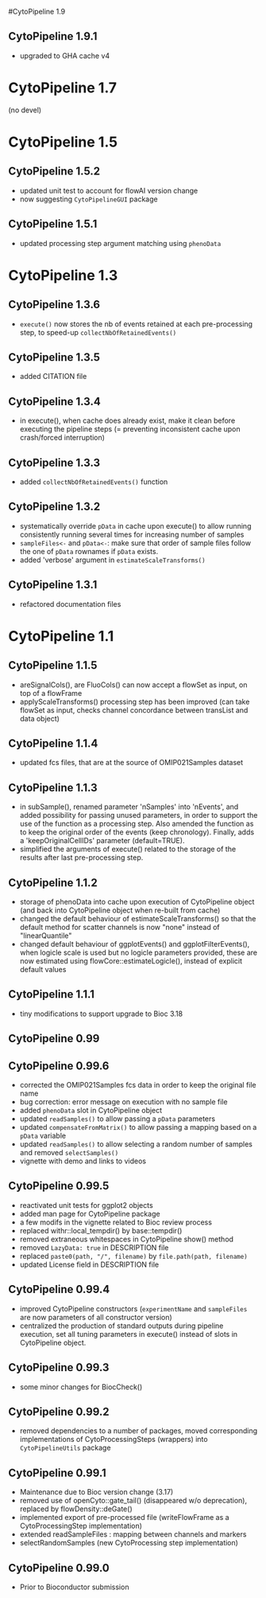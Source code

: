 #CytoPipeline 1.9

## CytoPipeline 1.9.1
- upgraded to GHA cache v4

# CytoPipeline 1.7
(no devel)

# CytoPipeline 1.5

## CytoPipeline 1.5.2
- updated unit test to account for flowAI version change
- now suggesting `CytoPipelineGUI` package

## CytoPipeline 1.5.1
- updated processing step argument matching using `phenoData`

# CytoPipeline 1.3

## CytoPipeline 1.3.6
- `execute()` now stores the nb of events retained at each pre-processing step,
to speed-up `collectNbOfRetainedEvents()`

## CytoPipeline 1.3.5
- added CITATION file

## CytoPipeline 1.3.4
- in execute(), when cache does already exist, make it clean before executing 
the pipeline steps (= preventing inconsistent cache upon crash/forced 
interruption)

## CytoPipeline 1.3.3
- added `collectNbOfRetainedEvents()` function

## CytoPipeline 1.3.2
- systematically override `pData` in cache upon execute() to allow running 
consistently running several times for increasing number of samples
- `sampleFiles<-` and `pData<-`: make sure that order of sample files 
follow the one of `pData` rownames if `pData` exists.
- added 'verbose' argument in `estimateScaleTransforms()`

## CytoPipeline 1.3.1
- refactored documentation files

# CytoPipeline 1.1

## CytoPipeline 1.1.5
- areSignalCols(), are FluoCols() can now accept a flowSet as input, 
on top of a flowFrame
- applyScaleTransforms() processing step has been improved (can take flowSet 
as input, checks channel concordance between transList and data object)

## CytoPipeline 1.1.4
- updated fcs files, that are at the source of OMIP021Samples dataset

## CytoPipeline 1.1.3
- in subSample(), renamed parameter 'nSamples' into 'nEvents', and added 
possibility for passing unused parameters, in order to support 
the use of the function as a processing step. Also amended the function
as to keep the original order of the events (keep chronology).
Finally, adds a 'keepOriginalCellIDs' parameter (default=TRUE).
- simplified the arguments of execute() related to the storage of the results
after last pre-processing step.

## CytoPipeline 1.1.2
- storage of phenoData into cache upon execution of CytoPipeline object
(and back into CytoPipeline object when re-built from cache)
- changed the default behaviour of estimateScaleTransforms() so that
the default method for scatter channels is now "none" instead of 
"linearQuantile"
- changed default behaviour of ggplotEvents() and ggplotFilterEvents(), when
logicle scale is used but no logicle parameters provided, these are now
estimated using flowCore::estimateLogicle(), instead of explicit default values

## CytoPipeline 1.1.1
- tiny modifications to support upgrade to Bioc 3.18

## CytoPipeline 0.99

## CytoPipeline 0.99.6
- corrected the OMIP021Samples fcs data in order to keep the original file
name
- bug correction: error message on execution with no sample file
- added `phenoData` slot in CytoPipeline object
- updated `readSamples()` to allow passing a `pData` parameters
- updated `compensateFromMatrix()` to allow passing a mapping 
based on a `pData` variable
- updated `readSamples()` to allow selecting a random number of samples and
removed `selectSamples()`
- vignette with demo and links to videos

## CytoPipeline 0.99.5
- reactivated unit tests for ggplot2 objects
- added man page for CytoPipeline package
- a few modifs in the vignette related to Bioc review process
- replaced withr::local_tempdir() by base::tempdir()
- removed extraneous whitespaces in CytoPipeline show() method
- removed `LazyData: true` in DESCRIPTION file 
- replaced `paste0(path, "/", filename)` by `file.path(path, filename)`
- updated License field in DESCRIPTION file

## CytoPipeline 0.99.4

- improved CytoPipeline constructors (`experimentName` and `sampleFiles` are
now parameters of all constructor version)
- centralized the production of standard outputs during pipeline execution, 
set all tuning parameters in execute() instead of slots 
in CytoPipeline object.  

## CytoPipeline 0.99.3

- some minor changes for BiocCheck()

## CytoPipeline 0.99.2

- removed dependencies to a number of packages, moved corresponding 
implementations of CytoProcessingSteps (wrappers) into `CytoPipelineUtils` 
package

## CytoPipeline 0.99.1

- Maintenance due to Bioc version change (3.17)
- removed use of openCyto::gate_tail() (disappeared w/o deprecation), replaced
by flowDensity::deGate()
- implemented export of pre-processed file (writeFlowFrame as a 
CytoProcessingStep implementation)
- extended readSampleFiles : mapping between channels and markers
- selectRandomSamples (new CytoProcessing step implementation)


## CytoPipeline 0.99.0

- Prior to Bioconductor submission
